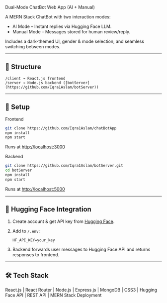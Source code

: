  Dual-Mode ChatBot Web App (AI + Manual)

A MERN Stack ChatBot with two interaction modes:

* AI Mode – Instant replies via Hugging Face LLM.
* Manual Mode – Messages stored for human review/reply.

Includes a dark-themed UI, gender & mode selection, and seamless switching between modes.

---

## 📂 Structure

```
/client → React.js frontend  
/server → Node.js backend ([botServer](https://github.com/Iqra1Aslam/botServer))
```

---

## 🚀 Setup

Frontend

```bash
git clone https://github.com/Iqra1Aslam/chatBotApp
npm install
npm start
```

Runs at [http://localhost:3000](http://localhost:3000)

Backend

```bash
git clone https://github.com/Iqra1Aslam/botServer.git
cd botServer
npm install
npm start
```

Runs at [http://localhost:5000](http://localhost:5000)

---

## 🤖 Hugging Face Integration

1. Create account & get API key from [Hugging Face](https://huggingface.co).
2. Add to `/.env`:

   ```
   HF_API_KEY=your_key
   ```
3. Backend forwards user messages to Hugging Face API and returns responses to frontend.

---

## 🛠 Tech Stack

React.js | React Router | Node.js | Express.js | MongoDB | CSS3 | Hugging Face API | REST API | MERN Stack Deployment
